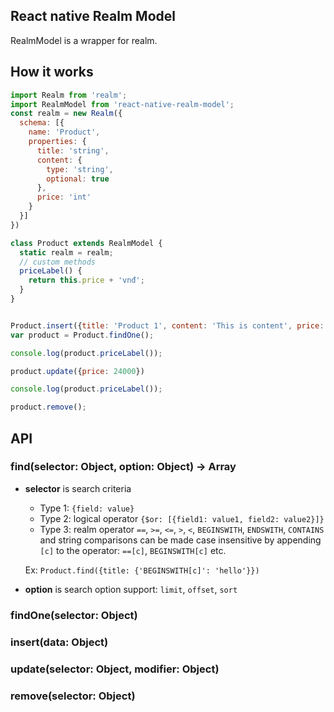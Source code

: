 ## React native Realm Model
RealmModel is a wrapper for realm.

## How it works

```js
import Realm from 'realm';
import RealmModel from 'react-native-realm-model';
const realm = new Realm({
  schema: [{
    name: 'Product',
    properties: {
      title: 'string',
      content: {
      	type: 'string',
      	optional: true
      },
      price: 'int'
    }
  }]
})

class Product extends RealmModel {
  static realm = realm;
  // custom methods
  priceLabel() {
  	return this.price + 'vnđ';
  }
}


Product.insert({title: 'Product 1', content: 'This is content', price: 22000});
var product = Product.findOne();

console.log(product.priceLabel());

product.update({price: 24000})

console.log(product.priceLabel());

product.remove();

```


## API

### find(selector: Object, option: Object) -> Array
+ **selector** is search criteria

 	- Type 1: `{field: value}` 
 	- Type 2: logical operator `{$or: [{field1: value1, field2: value2}]}`
 	- Type 3: realm operator `==`, `>=`, `<=`, `>`, `<`, `BEGINSWITH`, `ENDSWITH`, `CONTAINS` and string comparisons can be made case insensitive by appending `[c]` to the operator: `==[c]`, `BEGINSWITH[c]` etc.
 	
 	 Ex: `Product.find({title: {'BEGINSWITH[c]': 'hello'}})`
+ **option** is search option support: `limit`, `offset`, `sort`


### findOne(selector: Object)
### insert(data: Object)
### update(selector: Object, modifier: Object)
### remove(selector: Object)






